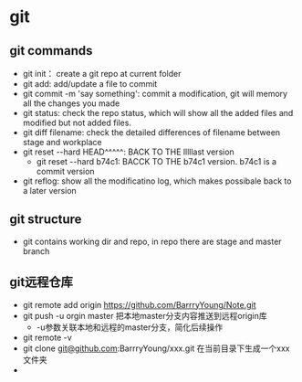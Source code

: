 # git 

## git commands

- git init： create a git repo at current folder
- git add: add/update a file to commit 
- git commit -m 'say something': commit a modification, git will memory all the changes you made
- git status: check the repo status, which will show all the added files and modified but not added files.
- git diff filename: check the detailed differences of filename between stage and workplace
- git reset --hard HEAD^^^^^: BACK TO THE lllllast version
  - git reset --hard b74c1: BACCK TO THE b74c1 version. b74c1 is a commit version
- git reflog: show all the modificatino log, which makes possibale back to a later version

## git structure
- git contains working dir and repo, in repo there are stage and master branch


## git远程仓库
- git remote add origin https://github.com/BarrryYoung/Note.git
- git push -u orgin master 把本地master分支内容推送到远程origin库
  - -u参数关联本地和远程的master分支，简化后续操作
- git remote -v 
- git clone git@github.com:BarrryYoung/xxx.git 在当前目录下生成一个xxx文件夹
- 